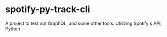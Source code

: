 # spotify-py-track-cli
A project to test out GraphQL, and some other tools. Utilizing Spotify's API, Python

